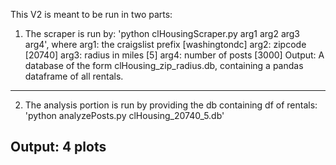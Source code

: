 This V2 is meant to be run in two parts:

1) The scraper is run by: 'python clHousingScraper.py arg1 arg2 arg3 arg4', where
      arg1: the craigslist prefix  [washingtondc]
      arg2: zipcode [20740]
      arg3: radius in miles [5]
      arg4: number of posts [3000]
Output: A database of the form clHousing_zip_radius.db, containing a pandas dataframe of all rentals.
------

2) The analysis portion is run by providing the db containing df of rentals:
'python analyzePosts.py clHousing_20740_5.db'

Output: 4 plots
------

